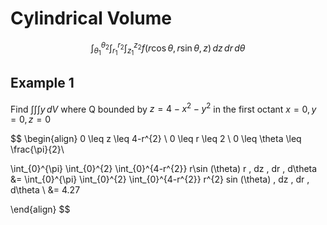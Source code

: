 # Cylindrical Volume

$$
\int_{\theta_{1}}^{\theta_{2}} \int_{r_{1}}^{r_{2}} \int_{z_{1}}^{z_{2}} f(r\cos \theta, r\sin \theta, z) \, dz  \, dr  \, d\theta 
$$

## Example 1
Find $\int \int \int y \, dV$ where Q bounded by $z = 4-x^{2}-y^{2}$ in the first octant $x=0, y=0, z=0$

$$
\begin{align}
0 \leq z \leq 4-r^{2} \\
0 \leq r \leq 2 \\
0 \leq \theta \leq \frac{\pi}{2}\\

\int_{0}^{\pi} \int_{0}^{2} \int_{0}^{4-r^{2}} r\sin (\theta) r \, dz  \, dr  \, d\theta &= \int_{0}^{\pi} \int_{0}^{2} \int_{0}^{4-r^{2}} r^{2} sin (\theta) \, dz  \, dr  \, d\theta  \\
&= 4.27

\end{align}
$$

